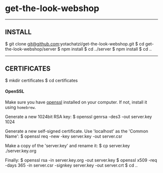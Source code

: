 # get-the-look-webshop

--------
INSTALL
--------
$ git clone git@github.com:yotachatzi/get-the-look-webshop.git
$ cd get-the-look-webshop/server
$ npm install
$ cd ../server
$ npm install
$ cd ..

------------
CERTIFICATES
------------
$ mkdir certificates
$ cd certificates

#### OpenSSL

Make sure you have [openssl](https://www.openssl.org/) installed on your computer. 
If not, install it using `homebrew`.

Generate a new 1024bit RSA key:
$ openssl genrsa -des3 -out server.key 1024

Generate a new self-signed certificate. Use 'localhost' as the 'Common Name':
$ openssl req -new -key server.key -out server.csr

Make a copy of the 'server.key' and rename it:
$ cp server.key ./server.key.org
 
Finally:
$ openssl rsa -in server.key.org -out server.key
$ openssl x509 -req -days 365 -in server.csr -signkey server.key -out server.crt
$ cd ..


